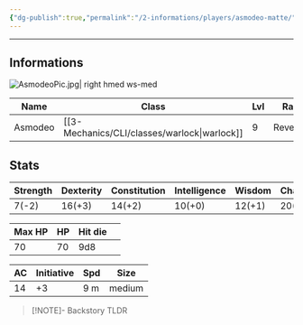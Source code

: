 ```yaml
---
{"dg-publish":true,"permalink":"/2-informations/players/asmodeo-matte/","noteIcon":""}
---
```



---
## Informations

![AsmodeoPic.jpg| right hmed ws-med](/img/user/Assets/AsmodeoPic.jpg)

| Name    | Class       | Lvl | Race     | height | Gender | Align        | Background |     |
| ------- | ----------- | --- | -------- | ------ | ------ | ------------ | ---------- | --- |
| Asmodeo | [[3-Mechanics/CLI/classes/warlock\|warlock]] | 9   | Revenant | 1.88m  | Male   | Neutral Good | Noble      |     |


## Stats
| Strength | Dexterity | Constitution | Intelligence | Wisdom | Charisma |
| -------- | --------- | ------------ | ------------ | ------ | -------- |
| 7(-2)    | 16(+3)    | 14(+2)       | 10(+0)       | 12(+1) | 20(+5)   |


| Max HP | HP  | Hit die |     |
| ------ | --- | ------- | --- |
| 70     | 70  | 9d8     |     |

| AC  | Initiative | Spd | Size |
| ---- | ----- | --- | ---- |
|  14  |  +3  |  9 m  |  medium  |

> [!NOTE]- Backstory
> TLDR
